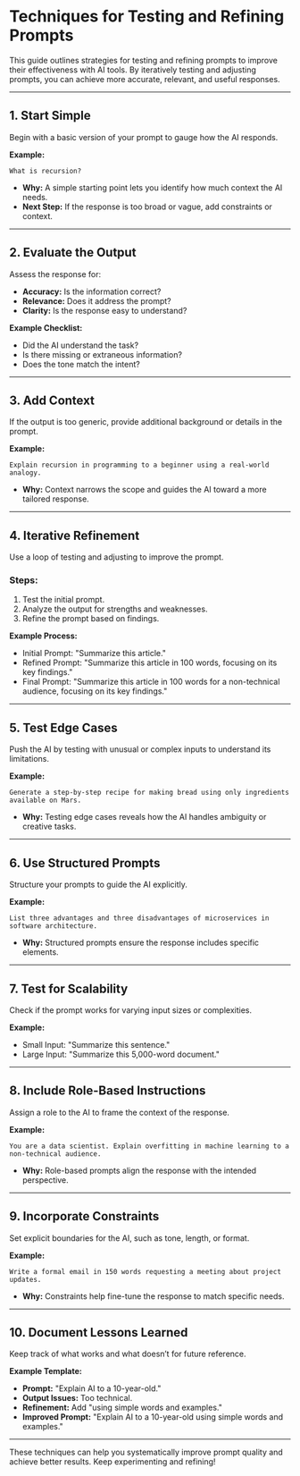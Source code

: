 # Techniques for Testing and Refining Prompts

This guide outlines strategies for testing and refining prompts to improve their effectiveness with AI tools. By iteratively testing and adjusting prompts, you can achieve more accurate, relevant, and useful responses.

---

## 1. Start Simple
Begin with a basic version of your prompt to gauge how the AI responds.

**Example:**
```
What is recursion?
```

- **Why:** A simple starting point lets you identify how much context the AI needs.
- **Next Step:** If the response is too broad or vague, add constraints or context.

---

## 2. Evaluate the Output
Assess the response for:
- **Accuracy:** Is the information correct?
- **Relevance:** Does it address the prompt?
- **Clarity:** Is the response easy to understand?

**Example Checklist:**
- Did the AI understand the task?
- Is there missing or extraneous information?
- Does the tone match the intent?

---

## 3. Add Context
If the output is too generic, provide additional background or details in the prompt.

**Example:**
```
Explain recursion in programming to a beginner using a real-world analogy.
```
- **Why:** Context narrows the scope and guides the AI toward a more tailored response.

---

## 4. Iterative Refinement
Use a loop of testing and adjusting to improve the prompt.

### Steps:
1. Test the initial prompt.
2. Analyze the output for strengths and weaknesses.
3. Refine the prompt based on findings.

**Example Process:**
- Initial Prompt: "Summarize this article."
- Refined Prompt: "Summarize this article in 100 words, focusing on its key findings."
- Final Prompt: "Summarize this article in 100 words for a non-technical audience, focusing on its key findings."

---

## 5. Test Edge Cases
Push the AI by testing with unusual or complex inputs to understand its limitations.

**Example:**
```
Generate a step-by-step recipe for making bread using only ingredients available on Mars.
```

- **Why:** Testing edge cases reveals how the AI handles ambiguity or creative tasks.

---

## 6. Use Structured Prompts
Structure your prompts to guide the AI explicitly.

**Example:**
```
List three advantages and three disadvantages of microservices in software architecture.
```

- **Why:** Structured prompts ensure the response includes specific elements.

---

## 7. Test for Scalability
Check if the prompt works for varying input sizes or complexities.

**Example:**
- Small Input: "Summarize this sentence."
- Large Input: "Summarize this 5,000-word document."

---

## 8. Include Role-Based Instructions
Assign a role to the AI to frame the context of the response.

**Example:**
```
You are a data scientist. Explain overfitting in machine learning to a non-technical audience.
```

- **Why:** Role-based prompts align the response with the intended perspective.

---

## 9. Incorporate Constraints
Set explicit boundaries for the AI, such as tone, length, or format.

**Example:**
```
Write a formal email in 150 words requesting a meeting about project updates.
```

- **Why:** Constraints help fine-tune the response to match specific needs.

---

## 10. Document Lessons Learned
Keep track of what works and what doesn’t for future reference.

**Example Template:**
- **Prompt:** "Explain AI to a 10-year-old."
- **Output Issues:** Too technical.
- **Refinement:** Add "using simple words and examples."
- **Improved Prompt:** "Explain AI to a 10-year-old using simple words and examples."

---

These techniques can help you systematically improve prompt quality and achieve better results. Keep experimenting and refining!


